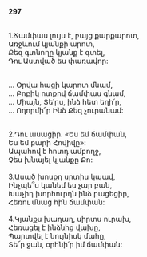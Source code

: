 **297**

\
1.Ճամփաս լույս է, բայց քարքարոտ,\
 Առջևում կյանքի արոտ,\
 Քեզ գտնողը կյանք է գտել,\
 Դու Աստված ես փառավոր:

\
 ... Օրվա հացի կարոտ մնամ,\
 ... Բոբիկ ոտքով ճամփաս գնամ,\
 ... Միայն, Տե՛րս, ինձ հետ եղի՛ր,\
 ... Ողորմի՜ր Ինձ Քեզ չուրանամ:

\
2.Դու ասացիր. «Ես եմ ճամփան,\
Ես եմ բարի Հովիվը»:\
Ապահով է հոտդ ամբողջ,\
Չես խնայել կյանքը Քո:\
\
3.Ասած խոսքդ սրտիս կպավ,\
Ինչպե՞ս կանեմ ես չար բան,\
Խաչիդ խորհուրդն ինձ բացեցիր,\
Հեռու մնաց հին ճամփան:\
\
4.Կյանքս խաղաղ, սիրտս ուրախ,\
Հեռացել է ինձնից վախը,\
Պարտվել է նույնիսկ մահը,\
Տե՜ր ջան, օրհնի՛ր իմ ճամփան:
